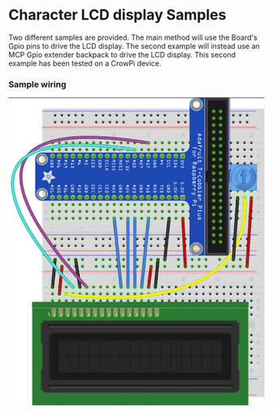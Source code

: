 # Character LCD display Samples

Two different samples are provided. The main method will use the Board's Gpio pins to drive the LCD display. The second example will instead use an MCP Gpio extender backpack to drive the LCD display. This second example has been tested on a CrowPi device.

### Sample wiring

![](lcmWiringExample.jpg)
